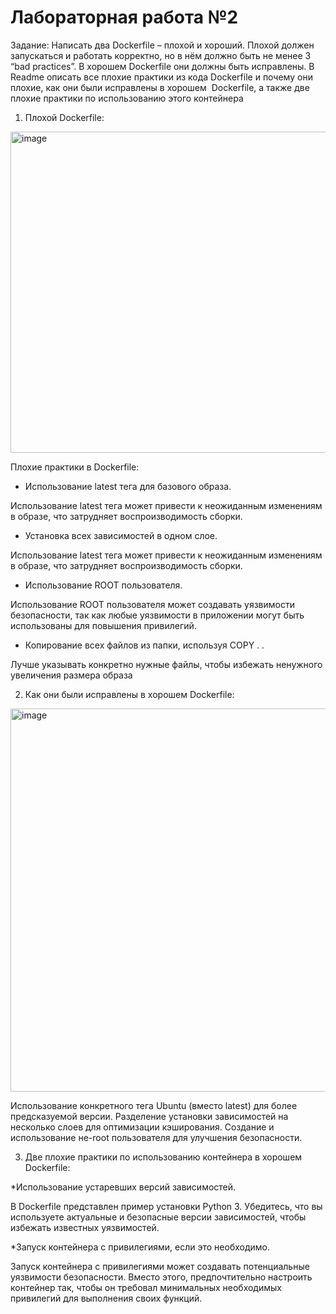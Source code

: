# Лабораторная работа №2
Задание: Написать два Dockerfile – плохой и хороший. Плохой должен запускаться и работать корректно, но в нём должно быть не менее 3 “bad practices”. В хорошем Dockerfile они должны быть исправлены. В Readme описать все плохие практики из кода Dockerfile и почему они плохие, как они были исправлены в хорошем  Dockerfile, а также две плохие практики по использованию этого контейнера
1) Плохой Dockerfile:

<img width="514" alt="image" src="https://github.com/Kostik2302/clouds/assets/113085945/3bbb6718-f167-4120-96a7-87fe7955ceca">

Плохие практики в Dockerfile:

* Использование latest тега для базового образа.

Использование latest тега может привести к неожиданным изменениям в образе, что затрудняет воспроизводимость сборки.

* Установка всех зависимостей в одном слое.  

Использование latest тега может привести к неожиданным изменениям в образе, что затрудняет воспроизводимость сборки.
  
* Использование ROOT пользователя.

Использование ROOT пользователя может создавать уязвимости безопасности, так как любые уязвимости в приложении могут быть использованы для повышения привилегий.

* Копирование всех файлов из папки, используя COPY . .

Лучше указывать конкретно нужные файлы, чтобы избежать ненужного увеличения размера образа

2) Как они были исправлены в хорошем Dockerfile:

<img width="613" alt="image" src="https://github.com/Kostik2302/clouds/assets/113085945/7d5fab09-5108-403b-8a3e-e72d52a51ff2">

Использование конкретного тега Ubuntu (вместо latest) для более предсказуемой версии.
Разделение установки зависимостей на несколько слоев для оптимизации кэширования.
Создание и использование не-root пользователя для улучшения безопасности.

3) Две плохие практики по использованию контейнера в хорошем Dockerfile:

*Использование устаревших версий зависимостей.

В Dockerfile представлен пример установки Python 3. Убедитесь, что вы используете актуальные и безопасные версии зависимостей, чтобы избежать известных уязвимостей.

*Запуск контейнера с привилегиями, если это необходимо.

Запуск контейнера с привилегиями может создавать потенциальные уязвимости безопасности. Вместо этого, предпочтительно настроить контейнер так, чтобы он требовал минимальных необходимых привилегий для выполнения своих функций.
